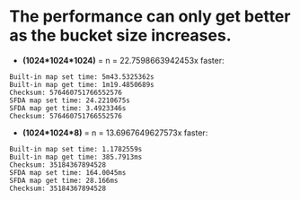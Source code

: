 # The performance can only get better as the bucket size increases.

- **(1024\*1024\*1024)** = n = 22.7598663942453x faster:

```text
Built-in map set time: 5m43.5325362s
Built-in map get time: 1m19.4850689s
Checksum: 576460751766552576
SFDA map set time: 24.2210675s
SFDA map get time: 3.4923346s
Checksum: 576460751766552576
```

- **(1024\*1024\*8)** = n = 13.6967649627573x faster:

```text
Built-in map set time: 1.1782559s
Built-in map get time: 385.7913ms
Checksum: 35184367894528
SFDA map set time: 164.0045ms
SFDA map get time: 28.166ms
Checksum: 35184367894528
```
